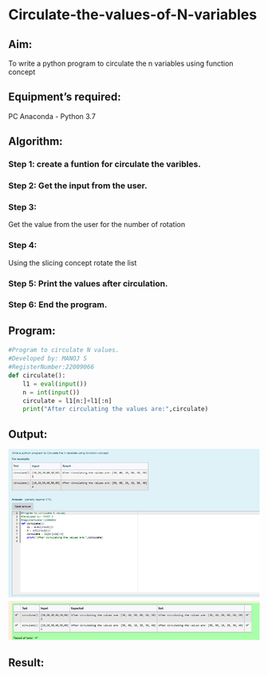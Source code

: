 # Circulate-the-values-of-N-variables
## Aim:
To write a python program to circulate the n variables using function concept
## Equipment’s required:
PC
Anaconda - Python 3.7
## Algorithm: 
### Step 1: create a funtion for circulate the varibles.
### Step 2: Get the input from the user.
### Step 3: 
Get the value from the user for the number of rotation
### Step 4: 
Using the slicing concept rotate the list

### Step 5: Print the values after circulation.
### Step 6: End the program.
## Program:
```python
#Program to circulate N values.
#Developed by: MANOJ S
#RegisterNumber:22009066
def circulate():
    l1 = eval(input())
    n = int(input())
    circulate = l1[n:]+l1[:n]
    print("After circulating the values are:",circulate)
```

## Output:
![output](circulateimg.png)

## Result:
